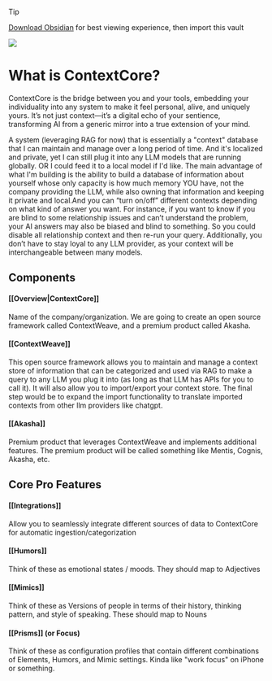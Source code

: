 > [!TIP]
> [Download Obsidian](https://obsidian.md/) for best viewing experience, then import this vault

![](https://lh7-rt.googleusercontent.com/docsz/AD_4nXclc23Ah4X-B_q9a_Amw3D-vxJF43Yp4Ms7_r4VJK8eIQs1pgIsYRFtTc0ZlKg9tqVW1Da2xNka1dB3zrGUlwRI9bzcM_3dCVkTxZ0C3_r-sFS9PfwQIEpzEnTCAiV6T2NgYOWg4Q?key=GgJlJs81vZ1Rn7pNNxesjX_J)
# What is ContextCore? 
ContextCore is the bridge between you and your tools, embedding your individuality into any system to make it feel personal, alive, and uniquely yours. It’s not just context—it’s a digital echo of your sentience, transforming AI from a generic mirror into a true extension of your mind.

A system (leveraging RAG for now) that is essentially a "context" database that I can maintain and manage over a long period of time. And it's localized and private, yet I can still plug it into any LLM models that are running globally. OR I could feed it to a local model if I'd like. The main advantage of what I'm building is the ability to build a database of information about yourself whose only capacity is how much memory YOU have, not the company providing the LLM, while also owning that information and keeping it private and local.And you can “turn on/off” different contexts depending on what kind of answer you want. For instance, if you want to know if you are blind to some relationship issues and can’t understand the problem, your AI answers may also be biased and blind to something. So you could disable all relationship context and then re-run your query. Additionally, you don’t have to stay loyal to any LLM provider, as your context will be interchangeable between many models.
## Components
#### [[Overview|ContextCore]] 
Name of the company/organization. We are going to create an open source framework called ContextWeave, and a premium product called Akasha.
#### [[ContextWeave]] 
This open source framework allows you to maintain and manage a context store of information that can be categorized and used via RAG to make a query to any LLM you plug it into (as long as that LLM has APIs for you to call it). It will also allow you to import/export your context store. The final step would be to expand the import functionality to translate imported contexts from other llm providers like chatgpt.
#### [[Akasha]]
Premium product that leverages ContextWeave and implements additional features. The premium product will be called something like Mentis, Cognis, Akasha, etc.
## Core Pro Features
#### [[Integrations]]
Allow you to seamlessly integrate different sources of data to ContextCore for automatic ingestion/categorization  
#### [[Humors]]
Think of these as emotional states / moods. They should map to Adjectives
#### [[Mimics]]
Think of these as Versions of people in terms of their history, thinking pattern, and style of speaking. These should map to Nouns
#### [[Prisms]] (or Focus)
Think of these as configuration profiles that contain different combinations of Elements, Humors, and Mimic settings. Kinda like "work focus" on iPhone or something.
